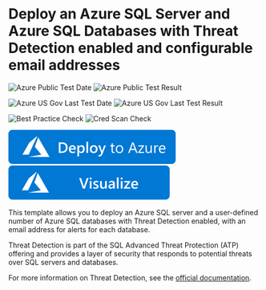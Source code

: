 # Deploy an Azure SQL Server and Azure SQL Databases with Threat Detection enabled and configurable email addresses

![Azure Public Test Date](https://azurequickstartsservice.blob.core.windows.net/badges/201-sql-threat-detection-db-policy-multiple-databases/PublicLastTestDate.svg)
![Azure Public Test Result](https://azurequickstartsservice.blob.core.windows.net/badges/201-sql-threat-detection-db-policy-multiple-databases/PublicDeployment.svg)

![Azure US Gov Last Test Date](https://azurequickstartsservice.blob.core.windows.net/badges/201-sql-threat-detection-db-policy-multiple-databases/FairfaxLastTestDate.svg)
![Azure US Gov Last Test Result](https://azurequickstartsservice.blob.core.windows.net/badges/201-sql-threat-detection-db-policy-multiple-databases/FairfaxDeployment.svg)

![Best Practice Check](https://azurequickstartsservice.blob.core.windows.net/badges/201-sql-threat-detection-db-policy-multiple-databases/BestPracticeResult.svg)
![Cred Scan Check](https://azurequickstartsservice.blob.core.windows.net/badges/201-sql-threat-detection-db-policy-multiple-databases/CredScanResult.svg)

[![Deploy To Azure](https://raw.githubusercontent.com/Azure/azure-quickstart-templates/master/1-CONTRIBUTION-GUIDE/images/deploytoazure.svg?sanitize=true)]("https://portal.azure.com/#create/Microsoft.Template/uri/https%3A%2F%2Fraw.githubusercontent.com%2FAzure%2Fazure-quickstart-templates%2Fmaster%2F201-sql-threat-detection-db-policy-multiple-databases%2Fazuredeploy.json")  [![Visualize](https://raw.githubusercontent.com/Azure/azure-quickstart-templates/master/1-CONTRIBUTION-GUIDE/images/visualizebutton.svg?sanitize=true)]("http://armviz.io/#/?load=https%3A%2F%2Fraw.githubusercontent.com%2FAzure%2Fazure-quickstart-templates%2Fmaster%2F201-sql-threat-detection-db-policy-multiple-databases%2Fazuredeploy.json")
    


    


This template allows you to deploy an Azure SQL server and a user-defined number of Azure SQL databases with Threat Detection enabled, with an email address for alerts for each database.

Threat Detection is part of the SQL Advanced Threat Protection (ATP) offering and provides a layer of security that responds to potential threats over SQL servers and databases.

For more information on Threat Detection, see the [official documentation]( https://docs.microsoft.com/en-us/azure/sql-database/sql-database-threat-detection).

